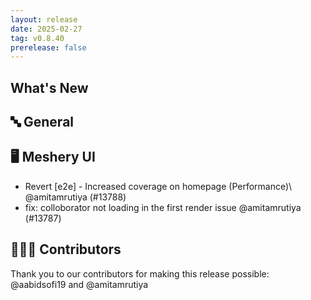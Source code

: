 ```yaml
---
layout: release
date: 2025-02-27
tag: v0.8.40
prerelease: false
---
```


## What's New
## 🔤 General
## 🖥 Meshery UI

- Revert \[e2e\] - Increased coverage on homepage (Performance)\ @amitamrutiya (#13788)
- fix: colloborator not loading in the first render issue @amitamrutiya (#13787)

## 👨🏽‍💻 Contributors

Thank you to our contributors for making this release possible:
@aabidsofi19 and @amitamrutiya

